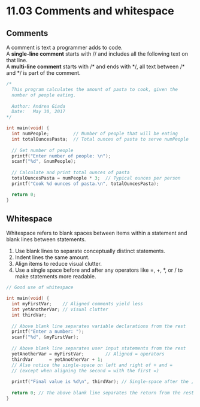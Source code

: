 # 11.03 Comments and whitespace

## Comments 
A comment is text a programmer adds to code.   
A **single-line comment** starts with // and includes all the following text on that line.   
A **multi-line comment** starts with /* and ends with \*/, all text between /* and \*/ is part of the comment.   
```c
/*
  This program calculates the amount of pasta to cook, given the
  number of people eating.
 
  Author: Andrea Giada
  Date:   May 30, 2017
*/

int main(void) {
  int numPeople;         // Number of people that will be eating
  int totalOuncesPasta;  // Total ounces of pasta to serve numPeople
 
  // Get number of people
  printf("Enter number of people: \n");
  scanf("%d", &numPeople);
 
  // Calculate and print total ounces of pasta
  totalOuncesPasta = numPeople * 3;  // Typical ounces per person
  printf("Cook %d ounces of pasta.\n", totalOuncesPasta);

  return 0;
}
```

## Whitespace
Whitespace refers to blank spaces between items within a statement and blank lines between statements.   
1. Use blank lines to separate conceptually distinct statements.
2. Indent lines the same amount.
3. Align items to reduce visual clutter.
4. Use a single space before and after any operators like =, +, *, or / to make statements more readable.
```c
// Good use of whitespace

int main(void) {
  int myFirstVar;    // Aligned comments yield less
  int yetAnotherVar; // visual clutter 
  int thirdVar;
   
  // Above blank line separates variable declarations from the rest
  printf("Enter a number: ");
  scanf("%d", &myFirstVar); 
   
  // Above blank line separates user input statements from the rest
  yetAnotherVar = myFirstVar;        // Aligned = operators
  thirdVar      = yetAnotherVar + 1; 
  // Also notice the single-space on left and right of + and =
  // (except when aligning the second = with the first =)
   
  printf("Final value is %d\n", thirdVar); // Single-space after the ,
   
  return 0; // The above blank line separates the return from the rest
}
```
